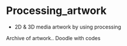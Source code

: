 # Processing_artwork


* 2D & 3D media artwork by using processing

Archive of artwork.. Doodle with codes

